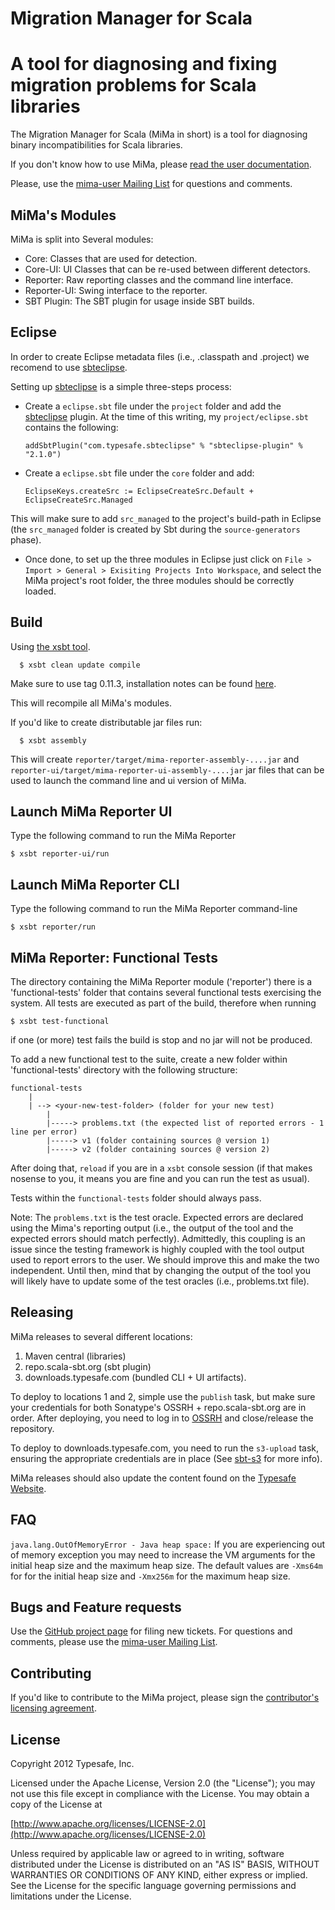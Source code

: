 Migration Manager for Scala
==============

A tool for diagnosing and fixing migration problems for Scala libraries
=======================================================================

The Migration Manager for Scala (MiMa in short) is a tool for diagnosing binary incompatibilities for Scala libraries.

If you don't know how to use MiMa, please [read the user documentation](https://github.com/typesafehub/migration-manager/wiki).

Please, use the [mima-user Mailing List][mima-user-ml] for questions and comments.

MiMa's Modules
-------

MiMa is split into Several modules: 

- Core: Classes that are used for detection.
- Core-UI: UI Classes that can be re-used between different detectors.
- Reporter:  Raw reporting classes and the command line interface.
- Reporter-UI: Swing interface to the reporter.
- SBT Plugin:  The SBT plugin for usage inside SBT builds.

Eclipse
-------

In order to create Eclipse metadata files (i.e., .classpath and .project) we recomend to use [sbteclipse][sbteclipse]. 

Setting up [sbteclipse][sbteclipse] is a simple three-steps process:

* Create a ``eclipse.sbt`` file under the ``project`` folder and add the [sbteclipse][sbteclipse] plugin. 
At the time of this writing, my ``project/eclipse.sbt`` contains the following:

	``addSbtPlugin("com.typesafe.sbteclipse" % "sbteclipse-plugin" % "2.1.0")``

* Create a ``eclipse.sbt`` file under the ``core`` folder and add:

	``EclipseKeys.createSrc := EclipseCreateSrc.Default + EclipseCreateSrc.Managed``

This will make sure to add ``src_managed`` to the project's build-path in Eclipse 
(the ``src_managed`` folder is created by Sbt during the ``source-generators`` phase).

* Once done, to set up the three modules in Eclipse just click on `File > Import > General > Exisiting Projects Into Workspace`, and select the MiMa project's root folder, the three modules should be correctly loaded.


[sbteclipse]: https://github.com/typesafehub/sbteclipse/

Build
-------

Using [the xsbt tool][xsbt]. 

      $ xsbt clean update compile


Make sure to use tag 0.11.3, installation notes can be found [here][xsbt].

[xsbt]: https://github.com/harrah/xsbt/tree/v0.11.3

This will recompile all MiMa's modules.

If you'd like to create distributable jar files run:

      $ xsbt assembly

This will create `reporter/target/mima-reporter-assembly-....jar` and `reporter-ui/target/mima-reporter-ui-assembly-....jar` jar files that can be used to launch the command line and ui version of MiMa.


Launch MiMa Reporter UI
-------
Type the following command to run the MiMa Reporter

	$ xsbt reporter-ui/run

Launch MiMa Reporter CLI
-------
Type the following command to run the MiMa Reporter command-line

	$ xsbt reporter/run

MiMa Reporter: Functional Tests
-------

The directory containing the MiMa Reporter module ('reporter') there is a 'functional-tests' folder that contains several functional tests exercising the system. All tests are executed as part of the build, therefore when running

	$ xsbt test-functional

if one (or more) test fails the build is stop and no jar will not be produced.

To add a new functional test to the suite, create a new folder within 'functional-tests' directory with the following structure:

	functional-tests
	    |
	    | --> <your-new-test-folder> (folder for your new test)
			|
			|-----> problems.txt (the expected list of reported errors - 1 line per error)
			|-----> v1 (folder containing sources @ version 1)
			|-----> v2 (folder containing sources @ version 2)

After doing that, `reload` if you are in a `xsbt` console session (if that makes nosense to you, it means you are fine and you can run the test as usual).

Tests within the `functional-tests` folder should always pass.

Note: The `problems.txt` is the test oracle. Expected errors are declared using the Mima's reporting output (i.e., the output of the tool and the expected errors should match perfectly). Admittedly, this coupling is an issue since the testing framework is highly coupled with the tool output used to report errors to the user. We should improve this and make the two independent. Until then, mind that by changing the output of the tool you will likely have to update some of the test oracles (i.e., problems.txt file).

Releasing
---------
MiMa releases to several different locations:

1. Maven central (libraries)
2. repo.scala-sbt.org  (sbt plugin)
3. downloads.typesafe.com  (bundled CLI + UI artifacts).

To deploy to locations 1 and 2, simple use the `publish` task, but make sure your credentials for both Sonatype's OSSRH + repo.scala-sbt.org are in order.   After deploying, you need to log in to [OSSRH](http://oss.sonatype.org) and close/release the repository.

To deploy to downloads.typesafe.com, you need to run the `s3-upload` task, ensuring the appropriate credentials are in place (See [sbt-s3](https://github.com/sbt/sbt-s3) for more info).

MiMa releases should also update the content found on the [Typesafe Website](http://typesafe.com/technology/migration-manager).


FAQ
-------

`java.lang.OutOfMemoryError - Java heap space:` If you are experiencing out of memory exception you may need to increase the VM arguments for the initial heap size and the maximum heap size. The default values are `-Xms64m` for for the initial heap size and `-Xmx256m` for the maximum heap size.

Bugs and Feature requests
-------

Use the [GitHub project page][mima-github] for filing new tickets. For questions and comments, please use the [mima-user Mailing List][mima-user-ml].

[mima-github]: https://github.com/typesafehub/migration-manager/issues


Contributing
------------
If you'd like to contribute to the MiMa project, please sign the [contributor's licensing agreement](http://www.typesafe.com/contribute/cla).

License
-------
Copyright 2012 Typesafe, Inc.

Licensed under the Apache License, Version 2.0 (the "License");
you may not use this file except in compliance with the License.
You may obtain a copy of the License at

   [http://www.apache.org/licenses/LICENSE-2.0](http://www.apache.org/licenses/LICENSE-2.0)

Unless required by applicable law or agreed to in writing, software
distributed under the License is distributed on an "AS IS" BASIS,
WITHOUT WARRANTIES OR CONDITIONS OF ANY KIND, either express or implied.
See the License for the specific language governing permissions and
limitations under the License.

[mima-user-ml]: https://groups.google.com/group/migration-manager-user/topics
